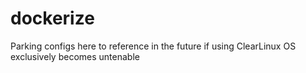 # dockerize
Parking configs here to reference in the future if using ClearLinux OS exclusively becomes untenable
